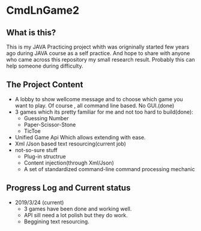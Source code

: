 # CmdLnGame2

## What is this?

This is my JAVA Practicing project whith was origninally started few years ago during JAVA course as a self practice. And hope to share with anyone who came across this repository my small research result.
Probably this can help someone during difficulty. 

## The Project Content

* A lobby to show wellcome message and to choose which game you want to play. Of course , all command line based. No GUI.(done)
* 3 games which its pretty familiar for me and not too hard to build(done):
    * Guessing Number
    * Paper-Scissor-Stone
    * TicToe
* Unified Game Api Which allows extending with ease. 
* Xml /Json based text resourcing(current job)
* not-so-sure stuff  
    * Plug-in structrue
    * Content injection(through  Xml/Json)
    * A set of standardized command-line command processing mechanic


## Progress Log and Current status
* 2019/3/24 (current) 
    * 3 games have been done and working well.
    * API sill need a lot polish but they do work.
    * Beggining text resourcing.





